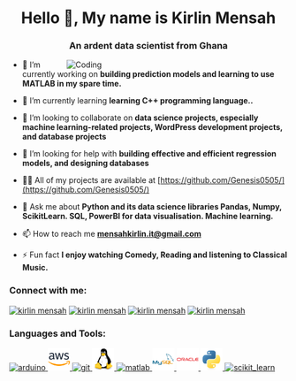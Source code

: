 <h1 align="center">Hello 👋, My name is Kirlin Mensah</h1>
<h3 align="center">An ardent data scientist from Ghana</h3>
<img align="right" alt="Coding" width="400" src="https://gifdb.com/images/high/programming-window-coding-hello-world-nezfipv95sibsnvo.webp">


- 🔭 I’m currently working on **building prediction models and learning to use MATLAB in my spare time.**

- 🌱 I’m currently learning **learning C++ programming language..**

- 👯 I’m looking to collaborate on **data science projects, especially machine learning-related projects, WordPress development projects, and database projects**

- 🤝 I’m looking for help with **building effective and efficient regression models, and designing databases**

- 👨‍💻 All of my projects are available at [https://github.com/Genesis0505/](https://github.com/Genesis0505/)

- 💬 Ask me about **Python and its data science libraries Pandas, Numpy, ScikitLearn. SQL, PowerBI for data visualisation. Machine learning.**

- 📫 How to reach me **mensahkirlin.it@gmail.com**

- ⚡ Fun fact **I enjoy watching Comedy, Reading and listening to Classical Music.**

<h3 align="left">Connect with me:</h3>
<p align="left">
<a href="https://linkedin.com/in/kirlin mensah" target="blank"><img align="center" src="https://raw.githubusercontent.com/rahuldkjain/github-profile-readme-generator/master/src/images/icons/Social/linked-in-alt.svg" alt="kirlin mensah" height="30" width="40" /></a>
<a href="https://kaggle.com/kirlin mensah" target="blank"><img align="center" src="https://raw.githubusercontent.com/rahuldkjain/github-profile-readme-generator/master/src/images/icons/Social/kaggle.svg" alt="kirlin mensah" height="30" width="40" /></a>
<a href="https://fb.com/kirlin mensah" target="blank"><img align="center" src="https://raw.githubusercontent.com/rahuldkjain/github-profile-readme-generator/master/src/images/icons/Social/facebook.svg" alt="kirlin mensah" height="30" width="40" /></a>
<a href="https://instagram.com/kirlin mensah" target="blank"><img align="center" src="https://raw.githubusercontent.com/rahuldkjain/github-profile-readme-generator/master/src/images/icons/Social/instagram.svg" alt="kirlin mensah" height="30" width="40" /></a>
</p>

<h3 align="left">Languages and Tools:</h3>
<p align="left"> <a href="https://www.arduino.cc/" target="_blank" rel="noreferrer"> <img src="https://cdn.worldvectorlogo.com/logos/arduino-1.svg" alt="arduino" width="40" height="40"/> </a> <a href="https://aws.amazon.com" target="_blank" rel="noreferrer"> <img src="https://raw.githubusercontent.com/devicons/devicon/master/icons/amazonwebservices/amazonwebservices-original-wordmark.svg" alt="aws" width="40" height="40"/> </a> <a href="https://git-scm.com/" target="_blank" rel="noreferrer"> <img src="https://www.vectorlogo.zone/logos/git-scm/git-scm-icon.svg" alt="git" width="40" height="40"/> </a> <a href="https://www.linux.org/" target="_blank" rel="noreferrer"> <img src="https://raw.githubusercontent.com/devicons/devicon/master/icons/linux/linux-original.svg" alt="linux" width="40" height="40"/> </a> <a href="https://www.mathworks.com/" target="_blank" rel="noreferrer"> <img src="https://upload.wikimedia.org/wikipedia/commons/2/21/Matlab_Logo.png" alt="matlab" width="40" height="40"/> </a> <a href="https://www.mysql.com/" target="_blank" rel="noreferrer"> <img src="https://raw.githubusercontent.com/devicons/devicon/master/icons/mysql/mysql-original-wordmark.svg" alt="mysql" width="40" height="40"/> </a> <a href="https://www.oracle.com/" target="_blank" rel="noreferrer"> <img src="https://raw.githubusercontent.com/devicons/devicon/master/icons/oracle/oracle-original.svg" alt="oracle" width="40" height="40"/> </a> <a href="https://www.python.org" target="_blank" rel="noreferrer"> <img src="https://raw.githubusercontent.com/devicons/devicon/master/icons/python/python-original.svg" alt="python" width="40" height="40"/> </a> <a href="https://scikit-learn.org/" target="_blank" rel="noreferrer"> <img src="https://upload.wikimedia.org/wikipedia/commons/0/05/Scikit_learn_logo_small.svg" alt="scikit_learn" width="40" height="40"/> </a> </p>

